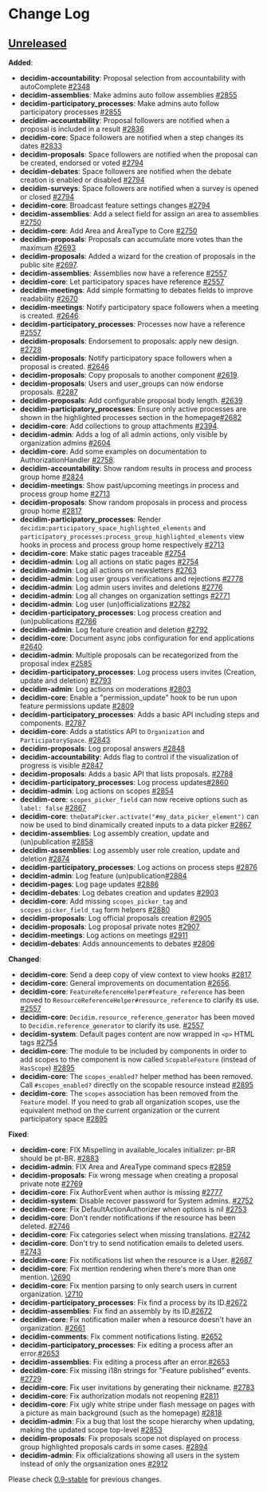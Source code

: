 # Change Log

## [Unreleased](https://github.com/decidim/decidim/tree/HEAD)

**Added**:

- **decidim-accountability**: Proposal selection from accountability with autoComplete [\#2348](https://github.com/decidim/decidim/pull/2584)
- **decidim-assemblies**: Make admins auto follow assemblies [\#2855](https://github.com/decidim/decidim/pull/2855)
- **decidim-participatory_processes**: Make admins auto follow participatory processes [\#2855](https://github.com/decidim/decidim/pull/2855)
- **decidim-accountability**: Proposal followers are notified when a proposal is included in a result [\#2836](https://github.com/decidim/decidim/pull/2836)
- **decidim-core**: Space followers are notified when a step changes its dates [\#2833](https://github.com/decidim/decidim/pull/2833)
- **decidim-proposals**: Space followers are notified when the proposal can be created, endorsed or voted [\#2794](https://github.com/decidim/decidim/pull/2794)
- **decidim-debates**: Space followers are notified when the debate creation is enabled or disabled [\#2794](https://github.com/decidim/decidim/pull/2794)
- **decidim-surveys**: Space followers are notified when a survey is opened or closed [\#2794](https://github.com/decidim/decidim/pull/2794)
- **decidim-core**: Broadcast feature settings changes [\#2794](https://github.com/decidim/decidim/pull/2794)
- **decidim-assemblies**: Add a select field for assign an area to assemblies [\#2750](https://github.com/decidim/decidim/pull/2750)
- **decidim-core**: Add Area and AreaType to Core [\#2750](https://github.com/decidim/decidim/pull/2750)
- **decidim-proposals**: Proposals can accumulate more votes than the maximum [\#2693](https://github.com/decidim/decidim/pull/2693)
- **decidim-proposals**: Added a wizard for the creation of proposals in the public site [\#2697](https://github.com/decidim/decidim/pull/2697).
- **decidim-assemblies**: Assemblies now have a reference [\#2557](https://github.com/decidim/decidim/pull/2557)
- **decidim-core**: Let participatory spaces have reference [\#2557](https://github.com/decidim/decidim/pull/2557)
- **decidim-meetings**: Add simple formatting to debates fields to improve readability [\#2670](https://github.com/decidim/decidim/issues/2670)
- **decidim-meetings**: Notify participatory space followers when a meeting is created. [\#2646](https://github.com/decidim/decidim/pull/2646)
- **decidim-participatory_processes**: Processes now have a reference [\#2557](https://github.com/decidim/decidim/pull/2557)
- **decidim-proposals**: Endorsement to proposals: apply new design. [\#2728](https://github.com/decidim/decidim/pull/2733)
- **decidim-proposals**: Notify participatory space followers when a proposal is created. [\#2646](https://github.com/decidim/decidim/pull/2646)
- **decidim-proposals**: Copy proposals to another component [\#2619](https://github.com/decidim/decidim/issues/2619).
- **decidim-proposals**: Users and user_groups can now endorse proposals. [\#2287](https://github.com/decidim/decidim/pull/2287)
- **decidim-proposals**: Add configurable proposal body length. [\#2639](https://github.com/decidim/decidim/pull/2639)
- **decidim-participatory_processes**: Ensure only active processes are shown in the highlighted processes section in the homepage[\#2682](https://github.com/decidim/decidim/pull/2682)
- **decidim-core**: Add collections to group attachments [\#2394](https://github.com/decidim/decidim/pull/2394).
- **decidim-admin**: Adds a log of all admin actions, only visible by organization admins [\#2604](https://github.com/decidim/decidim/pull/2604)
- **decidim-core**: Add some examples on documentation to AuthorizationHandler [\#2758](https://github.com/decidim/decidim/pull/2758).
- **decidim-accountability**: Show random results in process and process group home [\#2824](https://github.com/decidim/decidim/issues/2824)
- **decidim-meetings**: Show past/upcoming meetings in process and process group home [\#2713](https://github.com/decidim/decidim/issues/2713)
- **decidim-proposals**: Show random proposals in process and process group home [\#2817](https://github.com/decidim/decidim/issues/2817)
- **decidim-participatory_processes**: Render `decidim:participatory_space_highlighted_elements` and `participatory_processes:process_group_highlighted_elements` view hooks in process and process group home respectively [\#2713](https://github.com/decidim/decidim/issues/2713)
- **decidim-core**: Make static pages traceable [\#2754](https://github.com/decidim/decidim/pull/2754)
- **decidim-admin**: Log all actions on static pages [\#2754](https://github.com/decidim/decidim/pull/2754)
- **decidim-admin**: Log all actions on newsletters [\#2763](https://github.com/decidim/decidim/pull/2763)
- **decidim-admin**: Log user groups verifications and rejections [\#2778](https://github.com/decidim/decidim/pull/2778)
- **decidim-admin**: Log admin users invites and deletions [\#2776](https://github.com/decidim/decidim/pull/2776)
- **decidim-admin**: Log all changes on organization settings [\#2771](https://github.com/decidim/decidim/pull/2771)
- **decidim-admin**: Log user (un)officializations [\#2782](https://github.com/decidim/decidim/pull/2782)
- **decidim-participatory_processes**: Log process creation and (un)publications [\#2786](https://github.com/decidim/decidim/pull/2786)
- **decidim-admin**: Log feature creation and deletion [\#2792](https://github.com/decidim/decidim/pull/2792)
- **decidim-core**: Document async jobs configuration for end applications [\#2640](https://github.com/decidim/decidim/issues/2640)
- **decidim-admin**: Multiple proposals can be recategorized from the proposal index  [\#2585](https://github.com/decidim/decidim/pull/2585#issuecomment-366902187)
- **decidim-participatory_processes**: Log process users invites (Creation, update and deletion) [\#2793](https://github.com/decidim/decidim/pull/2793)
- **decidim-admin**: Log actions on moderations [\#2803](https://github.com/decidim/decidim/pull/2803)
- **decidim-core**: Enable a "permission_update" hook to be run upon feature permissions update [\#2809](https://github.com/decidim/decidim/pull/2809)
- **decidim-participatory_processes**: Adds a basic API including steps and components. [\#2787](https://github.com/decidim/decidim/pull/2787)
- **decidim-core**: Adds a statistics API to `Organization` and `ParticipatorySpace`. [\#2843](https://github.com/decidim/decidim/pull/2843)
- **decidim-proposals**: Log proposal answers [\#2848](https://github.com/decidim/decidim/pull/2848)
- **decidim-accountability**: Adds flag to control if the visualization of progress is visible [\#2847](https://github.com/decidim/decidim/pull/2847)
- **decidim-proposals**: Adds a basic API that lists proposals. [\#2788](https://github.com/decidim/decidim/pull/2788)
- **decidim-participatory_processes**: Log process updates[\#2860](https://github.com/decidim/decidim/pull/2860)
- **decidim-admin**: Log actions on scopes [\#2854](https://github.com/decidim/decidim/pull/2854)
- **decidim-core**: `scopes_picker_field` can now receive options such as `label: false` [\#2867](https://github.com/decidim/decidim/pull/2847)
- **decidim-core**: `theDataPicker.activate("#my_data_picker_element")` can now be used to bind dinamically created inputs to a data picker [\#2867](https://github.com/decidim/decidim/pull/2847)
- **decidim-assemblies**: Log assembly creation, update and (un)publication [\#2858](https://github.com/decidim/decidim/pull/2858)
- **decidim-assemblies**: Log assembly user role creation, update and deletion [\#2874](https://github.com/decidim/decidim/pull/2874)
- **decidim-participatory_processes**: Log actions on process steps [\#2876](https://github.com/decidim/decidim/pull/2876)
- **decidim-admin**: Log feature (un)publication[\#2884](https://github.com/decidim/decidim/pull/2884)
- **decidim-pages**: Log page updates [\#2886](https://github.com/decidim/decidim/pull/2886)
- **decidim-debates**: Log debates creation and updates [\#2903](https://github.com/decidim/decidim/pull/2903)
- **decidim-core**: Add missing `scopes_picker_tag` and `scopes_picker_field_tag` form helpers [\#2880](https://github.com/decidim/decidim/pull/2880)
- **decidim-proposals**: Log official proposals creation [\#2905](https://github.com/decidim/decidim/pull/2905)
- **decidim-proposals**: Log proposal private notes [\#2907](https://github.com/decidim/decidim/pull/2907)
- **decidim-meetings**: Log actions on meetings [\#2911](https://github.com/decidim/decidim/pull/2911)
- **decidim-debates**: Adds announcements to debates [\#2806](https://github.com/decidim/decidim/pull/2806)

**Changed**:

- **decidim-core**: Send a deep copy of view context to view hooks [\#2817](https://github.com/decidim/decidim/issues/2817)
- **decidim-core**: General improvements on documentation [\#2656](https://github.com/decidim/decidim/pull/2656).
- **decidim-core**: `FeatureReferenceHelper#feature_reference` has been moved to `ResourceReferenceHelper#resource_reference` to clarify its use. [\#2557](https://github.com/decidim/decidim/pull/2557)
- **decidim-core**: `Decidim.resource_reference_generator` has been moved to `Decidim.reference_generator` to clarify its use. [\#2557](https://github.com/decidim/decidim/pull/2557)
- **decidim-system**: Default pages content are now wrapped in `<p>` HTML tags [\#2754](https://github.com/decidim/decidim/pull/2754)
- **decidim-core**: The module to be included by components in order to add scopes to the component is now called `ScopableFeature` (instead of `HasScope`) [\#2895](https://github.com/decidim/decidim/pull/2895)
- **decidim-core**: The `scopes_enabled?` helper method has been removed. Call `#scopes_enabled?` directly on the scopable resource instead [\#2895](https://github.com/decidim/decidim/pull/2895)
- **decidim-core**: The `scopes` association has been removed from the `Feature` model. If you need to grab all organization scopes, use the equivalent method on the current organization or the current participatory space [\#2895](https://github.com/decidim/decidim/pull/2895)

**Fixed**:

- **decidim-core**: FIX Mispelling in available_locales initializer: pr-BR should be pt-BR. [\#2883](https://github.com/decidim/decidim/pull/2883)
- **decidim-admin**: FIX Area and AreaType command specs [\#2859](https://github.com/decidim/decidim/pull/2859)
- **decidim-proposals**: Fix wrong message when creating a proposal private note [\#2769](https://github.com/decidim/decidim/pull/2769)
- **decidim-core**: Fix AuthorEvent when author is missing [\#2777](https://github.com/decidim/decidim/pull/2777)
- **decidim-system**: Disable recover password for System admins. [\#2752](https://github.com/decidim/decidim/pull/2752)
- **decidim-core**: Fix DefaultActionAuthorizer when options is nil [\#2753](https://github.com/decidim/decidim/pull/2753)
- **decidim-core**: Don't render notifications if the resource has been deleted. [\#2746](https://github.com/decidim/decidim/pull/2746)
- **decidim-core**: Fix categories select when missing translations. [\#2742](https://github.com/decidim/decidim/pull/2742)
- **decidim-core**: Don't try to send notification emails to deleted users. [\#2743](https://github.com/decidim/decidim/pull/2743)
- **decidim-core**: Fix notifications list when the resource is a User. [\#2687](https://github.com/decidim/decidim/pull/2687)
- **decidim-core**: Fix mention rendering when there's more than one mention. [\2690](https://github.com/decidim/decidim/pull/2690)
- **decidim-core**: Fix mention parsing to only search users in current organization. [\2710](https://github.com/decidim/decidim/pull/2710)
- **decidim-participatory_processes**: Fix find a process by its ID.[\#2672](https://github.com/decidim/decidim/pull/2672)
- **decidim-assemblies**: Fix find an assembly by its ID.[\#2672](https://github.com/decidim/decidim/pull/2672)
- **decidim-core**: Fix notification mailer when a resource doesn't have an organization. [\#2661](https://github.com/decidim/decidim/pull/2661)
- **decidim-comments**: Fix comment notifications listing. [\#2652](https://github.com/decidim/decidim/pull/2652)
- **decidim-participatory_processes**: Fix editing a process after an error.[\#2653](https://github.com/decidim/decidim/pull/2653)
- **decidim-assemblies**: Fix editing a process after an error.[\#2653](https://github.com/decidim/decidim/pull/2653)
- **decidim-core**: Fix missing i18n strings for "Feature published" events. [\#2729](https://github.com/decidim/decidim/pull/2729)
- **decidim-core**: Fix user invitations by generating their nickname. [\#2783](https://github.com/decidim/decidim/pull/2783)
- **decidim-core**: Fix authorization modals not reopening [\#2811](https://github.com/decidim/decidim/pull/2811)
- **decidim-core**: Fix ugly white stripe under flash message on pages with a picture as main background (such as the homepage) [\#2818](https://github.com/decidim/decidim/pull/2818)
- **decidim-admin**: Fix a bug that lost the scope hierarchy when updating, making the updated scope top-level [\#2853](https://github.com/decidim/decidim/pull/2853)
- **decidim-proposals**: Fix proposals scope not displayed on process group highlighted proposals cards in some cases. [\#2894](https://github.com/decidim/decidim/pull/2894)
- **decidim-admin**: Fix officializations showing all users in the system instead of only the orgsanization ones [\#2912](https://github.com/decidim/decidim/pull/2912)

Please check [0.9-stable](https://github.com/decidim/decidim/blob/0.9-stable/CHANGELOG.md) for previous changes.

